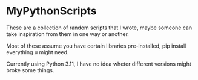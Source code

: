 # MyPythonScripts

These are a collection of random scripts that I wrote, maybe someone can take inspiration from them in one way or another.

Most of these assume you have certain libraries pre-installed, pip install everything u might need.

Currently using Python 3.11, I have no idea wheter different versions might broke some things.
